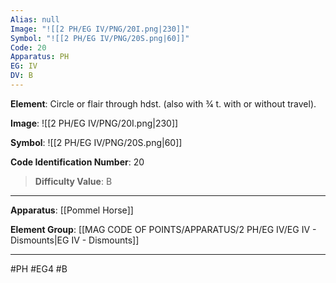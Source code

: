 ```yaml
---
Alias: null
Image: "![[2 PH/EG IV/PNG/20I.png|230]]"
Symbol: "![[2 PH/EG IV/PNG/20S.png|60]]"
Code: 20
Apparatus: PH
EG: IV
DV: B
---
```

**Element**: Circle or flair through hdst. (also with 3⁄4 t. with or without travel).

**Image**:
![[2 PH/EG IV/PNG/20I.png|230]]

**Symbol**:
![[2 PH/EG IV/PNG/20S.png|60]]

**Code Identification Number**: 20

>**Difficulty Value**: B

___
**Apparatus**: [[Pommel Horse]]

**Element Group**: [[MAG CODE OF POINTS/APPARATUS/2 PH/EG IV/EG IV - Dismounts|EG IV - Dismounts]]
___
#PH #EG4 #B
